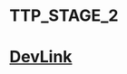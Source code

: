 # TTP_STAGE_2
# [DevLink](http://ttpstage2-20190627141843-hostingbucket-local.s3-website-us-east-1.amazonaws.com/)
